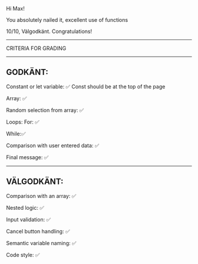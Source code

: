 Hi Max!

You absolutely nailed it, excellent use of functions

10/10, Välgodkänt. Congratulations!

*************************************

CRITERIA FOR GRADING

*************************************

GODKÄNT:
-------------------------------------

Constant or let variable: ✅
  Const should be at the top of the page

Array: ✅

Random selection from array: ✅

Loops:
  For: ✅

  While:✅

Comparison with user entered data: ✅

Final message: ✅

-------------------------------------

VÄLGODKÄNT:
-------------------------------------

Comparison with an array: ✅

Nested logic: ✅

Input validation: ✅

Cancel button handling: ✅

Semantic variable naming: ✅

Code style: ✅